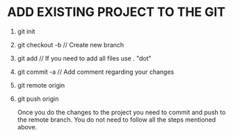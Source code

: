 # ADD EXISTING PROJECT TO THE GIT

1) git init 

2) git checkout -b <BRANCH NAME> // Create new branch
	
3) git add <FILE NAME> // If you need to add all files use . "dot" 
	
4) git commit -a // Add comment regarding  your changes

5) git remote  origin <GIT REPO URL>
	
6) git push origin <BRANCH NAME>
	
	
	Once you do the changes to the project you need to commit and push to the remote branch.
	You do not need to follow all the steps mentioned above.